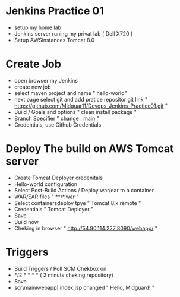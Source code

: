 # Jenkins Practice 01

- setup my home lab
- Jenkins server runing my privat lab ( Dell X720 )
- Setup AWSinstances Tomcat 8.0

# Create Job

- open browser my Jenkins
- create new job
- select maven project and name " hello-world"
- next page select git and add pratice repositor git link
" https://github.com/Midguar11/Devops_Jenkins_Practice01.git "
- Build / Goals and options " clean install package "
- Branch Specifier " change : main "
- Credentials, use Github Credentials

# Deploy The build on AWS Tomcat server

- Create Tomcat Deployer credenitals
- Hello-world configuration
- Select Post-Build Actions /  Deploy war/ear to a container 
- WAR/EAR files " **/*.war "
- Select containersdeploy tpye " Tomcat 8.x remote "
- Credentials " Tomcat Deployer "
- Save
- Build now
- Cheking in browser " http://54.90.114.227:8090/webapp/ " 

# Triggers

- Build Triggers / Poll SCM Chekbox on
- */2 * * * * ( 2 minuts cheking repository)
- Save
- scr\main\webapp| index.jsp changed " Hello, Midguard!  "
